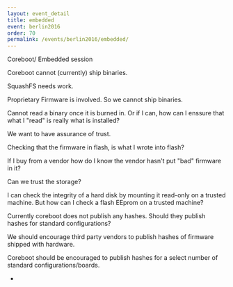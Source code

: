 ```yaml
---
layout: event_detail
title: embedded
event: berlin2016
order: 70
permalink: /events/berlin2016/embedded/
---
```


Coreboot/ Embedded session

Coreboot cannot (currently) ship binaries.

SquashFS needs work.

Proprietary Firmware is involved.  So we cannot ship binaries.

Cannot read a binary once it is burned in. Or if I can, how can I enssure that what I "read" is really what is installed?

We want to have assurance of trust.

Checking that the firmware in flash, is what I wrote into flash?

If I buy from a vendor how do I know the vendor hasn't put "bad" firmware in it?

Can we trust the storage?

I can check the integrity of a hard disk by mounting it read-only on a trusted machine.  But how can I check a flash EEprom on a trusted machine?

Currently coreboot does not publish any hashes.  Should they publish hashes for standard configurations?

We should encourage third party vendors to publish hashes of firmware shipped with hardware.

Coreboot should be encouraged to publish hashes for a select number of standard configurations/boards.

-
